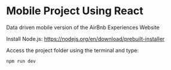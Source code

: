 # Mobile Project Using React

Data driven mobile version of the AirBnb Experiences Website

Install Node.js: 
https://nodejs.org/en/download/prebuilt-installer

Access the project folder using the terminal and type:
```
npm run dev
```
